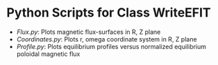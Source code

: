 # Python Scripts for Class WriteEFIT 

  - *Flux.py*:	        Plots magnetic flux-surfaces in R, Z plane
  - *Coordinates.py*:   Plots r, omega coordinate system in R, Z plane	
  - *Profile.py*:	Plots equilibrium profiles versus normalized equilibrium poloidal magnetic flux